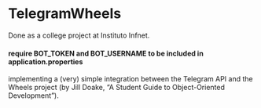 # TelegramWheels
Done as a college project at Instituto Infnet.

#### require BOT_TOKEN and BOT_USERNAME to be included in application.properties

implementing a (very) simple integration between the Telegram API and the Wheels project (by Jill Doake, “A Student Guide to Object-Oriented Development”).
